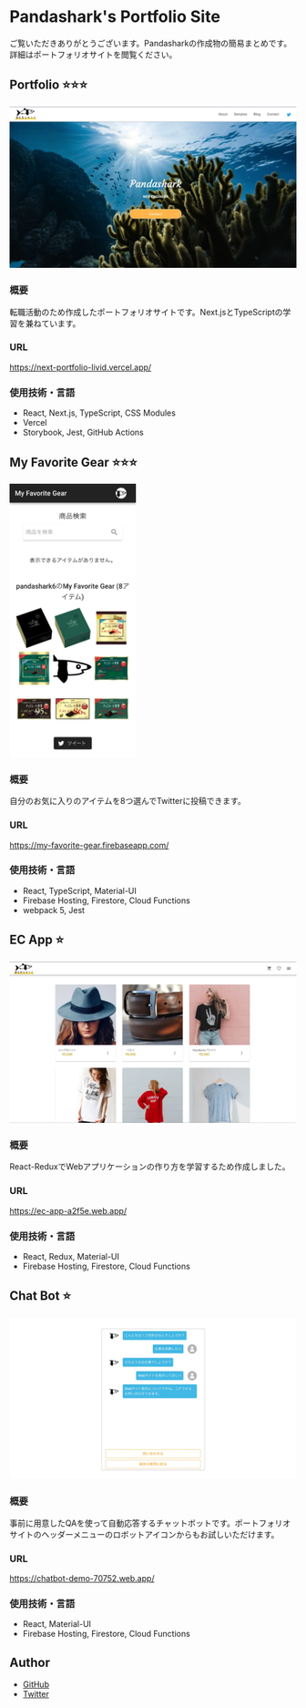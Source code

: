 # Pandashark's Portfolio Site

ご覧いただきありがとうございます。Pandasharkの作成物の簡易まとめです。詳細はポートフォリオサイトを閲覧ください。

## Portfolio :star::star::star:

![portfolio-eyecatch](./public/img/samples/portfolio-eyecatch.webp)

### 概要

転職活動のため作成したポートフォリオサイトです。Next.jsとTypeScriptの学習を兼ねています。

### URL

https://next-portfolio-livid.vercel.app/

### 使用技術・言語

- React, Next.js, TypeScript, CSS Modules
- Vercel
- Storybook, Jest, GitHub Actions

## My Favorite Gear :star::star::star:

<img src="./public/img/samples/my-favorite-gear-eyecatch.webp" alt="my-favorite-gear-eyecatch" height="480" />

### 概要

自分のお気に入りのアイテムを8つ選んでTwitterに投稿できます。

### URL

https://my-favorite-gear.firebaseapp.com/

### 使用技術・言語

- React, TypeScript, Material-UI
- Firebase Hosting, Firestore, Cloud Functions
- webpack 5, Jest

## EC App :star:

![ec-app-eyecatch](./public/img/samples/ec-app-eyecatch.webp)
### 概要

React-ReduxでWebアプリケーションの作り方を学習するため作成しました。
### URL

https://ec-app-a2f5e.web.app/

### 使用技術・言語

- React, Redux, Material-UI
- Firebase Hosting, Firestore, Cloud Functions

## Chat Bot :star:

![chat-bot-eyecatch](./public/img/samples/chat-bot-eyecatch.webp)
### 概要

事前に用意したQAを使って自動応答するチャットボットです。ポートフォリオサイトのヘッダーメニューのロボットアイコンからもお試しいただけます。

### URL

https://chatbot-demo-70752.web.app/

### 使用技術・言語

- React, Material-UI
- Firebase Hosting, Firestore, Cloud Functions

## Author

- [GitHub](https://github.com/x7ddf74479jn5)
- [Twitter](https://twitter.com/pandashark6)

